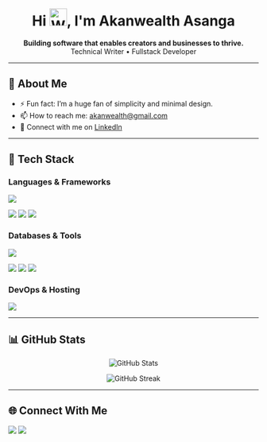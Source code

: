 <h1 align="center">Hi <img src="https://user-images.githubusercontent.com/18350557/176309783-0785949b-9127-417c-8b55-ab5a4333674e.gif" alt="Waving hand" width="35" />, I'm Akanwealth Asanga</h1>

<p align="center">
  <b>Building software that enables creators and businesses to thrive.</b><br>
  Technical Writer • Fullstack Developer
</p>

---

## 🧠 About Me

- ⚡ Fun fact: I’m a huge fan of simplicity and minimal design.
- 📫 How to reach me: [akanwealth@gmail.com](mailto:akanwealth@gmail.com)
- 💼 Connect with me on [LinkedIn](https://www.linkedin.com/in/akanwealth/)

---

## 🧰 Tech Stack

### Languages & Frameworks
<p>
  <img src="https://skillicons.dev/icons?i=js,ts,html,css,react,nextjs,vuejs,angular,nodejs,express,nestjs,go,cs,dotnet" />
</p>
<p>
  <img src="https://img.shields.io/badge/ASP.NET-512BD4?style=for-the-badge&logo=dotnet&logoColor=white" />
  <img src="https://img.shields.io/badge/Entity%20Framework-68217A?style=for-the-badge&logo=dotnet&logoColor=white" />
  <img src="https://img.shields.io/badge/Blazor-512BD4?style=for-the-badge&logo=blazor&logoColor=white" />
</p>

### Databases & Tools
<p>
  <img src="https://skillicons.dev/icons?i=mongodb,postgresql,mysql,prisma,firebase,redis,mssql,rabbitmq" />
</p>
<p>
  <img src="https://img.shields.io/badge/Apache%20Kafka-231F20?style=for-the-badge&logo=apachekafka&logoColor=white" />
  <img src="https://img.shields.io/badge/Azure%20Service%20Bus-0078D4?style=for-the-badge&logo=microsoftazure&logoColor=white" />
  <img src="https://img.shields.io/badge/Amazon%20SQS-FF9900?style=for-the-badge&logo=amazonaws&logoColor=white" />
</p>

### DevOps & Hosting
<p>
  <img src="https://skillicons.dev/icons?i=vercel,docker,aws,linux,bash,git,github" />
</p>

---

## 📊 GitHub Stats

<p align="center">
  <img src="https://github-readme-stats.vercel.app/api?username=AkanWealth&show_icons=true&theme=radical" alt="GitHub Stats" />
</p>

<p align="center">
  <img src="https://streak-stats.demolab.com/?user=AkanWealth&theme=radical" alt="GitHub Streak" />
</p>

---

## 🌐 Connect With Me

<p>
  <a href="mailto:akanwealth@gmail.com"><img src="https://img.shields.io/badge/email-%23EA4335.svg?&style=for-the-badge&logo=gmail&logoColor=white" /></a>
  <a href="https://www.linkedin.com/in/akanwealth/"><img src="https://img.shields.io/badge/LinkedIn-%230077B5.svg?&style=for-the-badge&logo=linkedin&logoColor=white" /></a>
<!--   <a href="https://twitter.com/AkanWealth"><img src="https://img.shields.io/badge/Twitter-%231DA1F2.svg?&style=for-the-badge&logo=twitter&logoColor=white" /></a> -->
</p>
